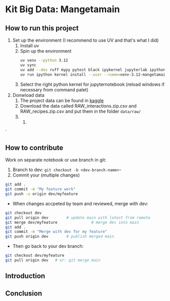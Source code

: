 # Kit Big Data: Mangetamain

## How to run this project

1. Set up the environment (I recommend to use UV and that's what I did)
   1. Install uv
   2. Spin up the environment
        ```bash
        uv venv --python 3.12         
        uv sync
        uv add --dev ruff mypy pytest black ipykernel jupyterlab ipython
        uv run ipython kernel install --user --name=venv-3.12-mangetamain --display-name "Python 3.12 (mangetamain)"
        ```
    3. Select the right python kernel for jupyternotebook (reload windows if necessary from command palet)
2. Donwload data
   1. The project data can be found in [kaggle](https://www.kaggle.com/datasets/shuyangli94/food-com-recipes-and-user-interactions/data?select=RAW_interactions.csv)
   2. Download the data called RAW_interactions.zip.csv and RAW_recipes.zip.csv and put them in the folder `data/raw/`
   3. 
      1. 
`


## How to contribute

Work on separate notebook or use branch in git: 
1. Branch to dev: `git checkout -b <dev-branch-name>`-
2. Commit your (multiple changes) 
```bash
git add .
git commit -m "My feature work"
git push -u origin dev/myfeature
```
- When changes accpeted by team and reviewed, merge with dev: 
```bash
git checkout dev
git pull origin dev        # update main with latest from remote
git merge dev/myfeature               # merge dev into main
git add .
git commit -m "Merge with dev for my feature"
git push origin dev        # publish merged main
```
- Then go back to your dev branch: 
```bash
git checkout dev/myfeature
git pull origin dev   # or: git merge main
```

## Introduction

## Conclusion
